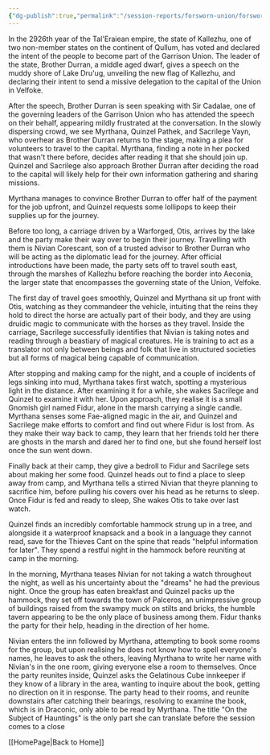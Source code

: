 ```yaml
---
{"dg-publish":true,"permalink":"/session-reports/forsworn-union/forsworn-union-session-1/"}
---
```


In the 2926th year of the Tal'Eraiean empire, the state of Kallezhu, one of two non-member states on the continent of Qullum, has voted and declared the intent of the people to become part of the Garrison Union. The leader of the state, Brother Durran, a middle aged dwarf, gives a speech on the muddy shore of Lake Dru'ug, unveiling the new flag of Kallezhu, and declaring their intent to send a missive delegation to the capital of the Union in Velfoke.

After the speech, Brother Durran is seen speaking with Sir Cadalae, one of the governing leaders of the Garrison Union who has attended the speech on their behalf, appearing mildly frustrated at the conversation. In the slowly dispersing crowd, we see Myrthana, Quinzel Pathek, and Sacrilege Vayn, who overhear as Brother Durran returns to the stage, making a plea for volunteers to travel to the capital. Myrthana, finding a note in her pocked that wasn't there before, decides after reading it that she should join up. Quinzel and Sacrilege also approach Brother Durran after deciding the road to the capital will likely help for their own information gathering and sharing missions.

Myrthana manages to convince Brother Durran to offer half of the payment for the job upfront, and Quinzel requests some lollipops to keep their supplies up for the journey. 

Before too long, a carriage driven by a Warforged, Otis, arrives by the lake and the party make their way over to begin their journey. Travelling with them is Nivian Corescant, son of a trusted advisor to Brother Durran who will be acting as the diplomatic lead for the journey. After official introductions have been made, the party sets off to travel south east, through the marshes of Kallezhu before reaching the border into Aeconia, the larger state that encompasses the governing state of the Union, Velfoke.

The first day of travel goes smoothly, Quinzel and Myrthana sit up front with Otis, watching as they commandeer the vehicle, intuiting that the reins they hold to direct the horse are actually part of their body, and they are using druidic magic to communicate with the horses as they travel. Inside the carriage, Sacrilege successfully identifies that Nivian is taking notes and reading through a beastiary of magical creatures. He is training to act as a translator not only between beings and folk that live in structured societies but all forms of magical being capable of communication. 

After stopping and making camp for the night, and a couple of incidents of legs sinking into mud, Myrthana takes first watch, spotting a mysterious light in the distance. After examining it for a while, she wakes Sacrilege and Quinzel to examine it with her. Upon approach, they realise it is a small Gnomish girl named Fidur, alone in the marsh carrying a single candle. Myrthana senses some Fae-aligned magic in the air, and Quinzel and Sacrilege make efforts to comfort and find out where Fidur is lost from. As they make their way back to camp, they learn that her friends told her there are ghosts in the marsh and dared her to find one, but she found herself lost once the sun went down.

Finally back at their camp, they give a bedroll to Fidur and Sacrilege sets about making her some food. Quinzel heads out to find a place to sleep away from camp, and Myrthana tells a stirred Nivian that theyre planning to sacrifice him, before pulling his covers over his head as he returns to sleep. Once Fidur is fed and ready to sleep, She wakes Otis to take over last watch. 

Quinzel finds an incredibly comfortable hammock strung up in a tree, and alongside it a waterproof knapsack and a book in a language they cannot read, save for the Thieves Cant on the spine that reads "helpful information for later". They spend a restful night in the hammock before reuniting at camp in the morning.

In the morning, Myrthana teases Nivian for not taking a watch throughout the night, as well as his uncertainty about the "dreams" he had the previous night. Once the group has eaten breakfast and Quinzel packs up the hammock, they set off towards the town of Palceros, an unimpressive group of buildings raised from the swampy muck on stilts and bricks, the humble tavern appearing to be the only place of business among them. Fidur thanks the party for their help, heading in the direction of her home.

Nivian enters the inn followed by Myrthana, attempting to book some rooms for the group, but upon realising he does not know how to spell everyone's names, he leaves to ask the others, leaving Myrthana to write her name with Nivian's in the one room, giving everyone else a room to themselves. Once the party reunites inside, Quinzel asks the Gelatinous Cube innkeeper if they know of a library in the area, wanting to inquire about the book, getting no direction on it in response. The party head to their rooms, and reunite downstairs after catching their bearings, resolving to examine the book, which is in Draconic, only able to be read by Myrthana. The title "On the Subject of Hauntings" is the only part she can translate before the session comes to a close

[[HomePage\|Back to Home]]